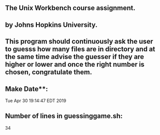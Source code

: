 ## The Unix Workbench course assignment.
## by Johns Hopkins University.
## This program should continuously ask the user to guesss how many files are in directory and at the same time advise the guesser if they are higher or lower and once the right number is chosen, **congratulate them.**
## Make Date**:
Tue Apr 30 19:14:47 EDT 2019
## Number of lines in guessinggame.sh:
34
